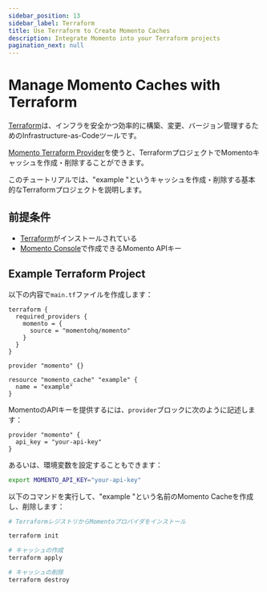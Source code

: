```yaml
---
sidebar_position: 13
sidebar_label: Terraform
title: Use Terraform to Create Momento Caches
description: Integrate Momento into your Terraform projects
pagination_next: null
---
```


# Manage Momento Caches with Terraform

[Terraform](https://www.terraform.io/)は、インフラを安全かつ効率的に構築、変更、バージョン管理するためのInfrastructure-as-Codeツールです。

[Momento Terraform Provider](https://registry.terraform.io/providers/momentohq/momento/latest)を使うと、TerraformプロジェクトでMomentoキャッシュを作成・削除することができます。

このチュートリアルでは、"example "というキャッシュを作成・削除する基本的なTerraformプロジェクトを説明します。

## 前提条件

- [Terraform](https://developer.hashicorp.com/terraform/install)がインストールされている
- [Momento Console](https://console.gomomento.com)で作成できるMomento APIキー

## Example Terraform Project

以下の内容で`main.tf`ファイルを作成します：

```hcl
terraform {
  required_providers {
    momento = {
      source = "momentohq/momento"
    }
  }
}

provider "momento" {}

resource "momento_cache" "example" {
  name = "example"
}
```

MomentoのAPIキーを提供するには、`provider`ブロックに次のように記述します：

```hcl
provider "momento" {
  api_key = "your-api-key"
}
```

あるいは、環境変数を設定することもできます：

```bash
export MOMENTO_API_KEY="your-api-key"
```

以下のコマンドを実行して、"example "という名前のMomento Cacheを作成し、削除します：

```bash
# TerraformレジストリからMomentoプロバイダをインストール

terraform init

# キャッシュの作成
terraform apply

# キャッシュの削除
terraform destroy
```
